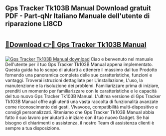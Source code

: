 ## Gps Tracker Tk103B Manual Download gratuit PDF - Part-qNr Italiano Manuale dell'utente di riparazione Ll8CD

# <h2><a href="http://dfafz8.blite.top/?on=Gps+Tracker+Tk103B+Manual">🔗Download 👉🔴 Gps Tracker Tk103B Manual</a></h2>

[![Gps Tracker Tk103B Manual download](https://i.imgur.com/lujVjoI.png)](http://dfafz8.blite.top/?on=Gps+Tracker+Tk103B+Manual)
Ciao e benvenuto nel manuale Dell'utente per il tuo Gps Tracker Tk103B Manual appena implementato. Questa guida ha lo scopo di aiutarti a ottenere il massimo dal tuo Prodotto fornendo una panoramica completa delle sue caratteristiche, funzioni e vantaggi. Troverai istruzioni dettagliate per L'installazione, L'uso, la manutenzione e la risoluzione dei problemi. Familiarizzare prima di iniziare, prenditi un momento per familiarizzare con le caratteristiche e le capacità del tuo nuovo Gps Tracker Tk103B Manual. L'ultima versione di Gps Tracker Tk103B Manual offre agli utenti una vasta raccolta di funzionalità avanzate come riconoscimento dei gesti, Vivavoce, compatibilità multi-dispositivo e consigli personalizzati. Riteniamo che Gps Tracker Tk103B Manual abbia fatto il suo lavoro per aiutarti a iniziare con il tuo nuovo Gadget. Se hai bisogno di chiarimenti o assistenza, il nostro Team di assistenza clienti è sempre a tua disposizione.
